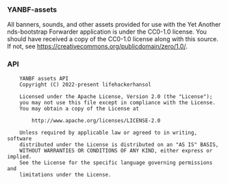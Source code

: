 ### YANBF-assets

All banners, sounds, and other assets provided for use with the Yet Another nds-bootstrap Forwarder application is under the CC0-1.0 license.
You should have received a copy of the CC0-1.0 license along with this source.  If not, see https://creativecommons.org/publicdomain/zero/1.0/.

### API
```
    YANBF assets API
    Copyright (C) 2022-present lifehackerhansol

    Licensed under the Apache License, Version 2.0 (the "License");
    you may not use this file except in compliance with the License.
    You may obtain a copy of the License at

        http://www.apache.org/licenses/LICENSE-2.0

    Unless required by applicable law or agreed to in writing, software
    distributed under the License is distributed on an "AS IS" BASIS,
    WITHOUT WARRANTIES OR CONDITIONS OF ANY KIND, either express or implied.
    See the License for the specific language governing permissions and
    limitations under the License.
```
